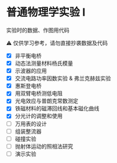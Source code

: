 # 普通物理学实验 I

实验时的数据、作图用代码

⚠️ 仅供学习参考，请勿直接抄袭数据及代码

- [x] 非平衡电桥
- [x] 动态法测量材料杨氏模量
- [x] 示波器的应用
- [x] 交流电路功率因数实验 & 弗兰克赫兹实验
- [x] 惠斯登电桥
- [x] 用双臂电桥测低电阻
- [x] 光电效应与普朗克常数测定
- [x] 铁磁材料的磁滞回线和基本磁化曲线
- [x] 分光计的调整和使用
- [ ] 万用表的设计
- [ ] 组装整流器
- [ ] 碰撞实验
- [ ] 抛射体运动的照相法研究
- [ ] 演示实验